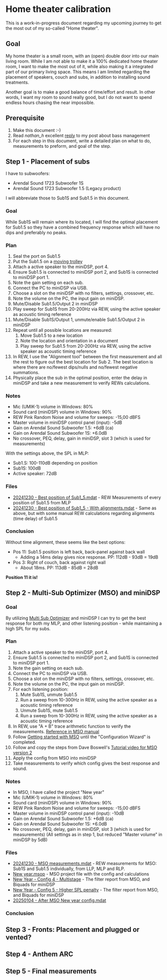# Home theater calibration

This is a work-in-progress document regarding my upcoming journey to get the
most out of my so-called "Home theater".

## Goal

My home theater is a small room, with an (open) double door into our main
living room. While I am not able to make it a 100% dedicated home theater room, I
want to make the most out of it, while also making it a integrated part of our
primary living space. This means I am limited regarding the placement of
speakers, couch and subs, in addition to installing sound treatments.

Another goal is to make a good balance of time/effort and result. In other
words, I want my room to sound really good, but I do not want to spend endless
hours chasing the near impossible.

## Prerequisite

1. Make this document :-)
2. Read *nathan_h* excellent [reply](https://www.avsforum.com/posts/63725174/) to
   my post about bass management
3. For each step in this document, write a detailed plan on what to do,
   measurements to preform, and goal of the step.

## Step 1 - Placement of subs

I have to subwoofers:
- Arendal Sound 1723 Subwoofer 1S
- Arendal Sound 1723 Subwoofer 1.5 (Legacy product)

I will abbreviate those to Sub1S and Sub1.5 in this document.

### Goal

While Sub1S will remain where its located, I will find the optimal placement for
Sub1.5 so they have a combined frequency response which will have no dips and
preferably no peaks.

### Plan

1. Seal the port on Sub1.5
2. Put the Sub1.5 on a [moving
   trolley](https://www.biltema.no/en-no/car---mc/workshop-equipment/lifting-equipment/trolleys/moving-trolley-200-kg-2000040831)
3. Attach a active speaker to the miniDSP, port 4.
4. Ensure Sub1.5 is connected to miniDSP port 2, and Sub1S is connected to miniDSP port 1.
5. Note the gain setting on each sub.
6. Connect the PC to miniDSP via USB.
7. Choose a slot on the miniDSP with no filters, settings, crossover, etc.
8. Note the volume on the PC, the input gain on miniDSP.
9. Mute/Disable Sub1.5/Output 2 in miniDSP
9. Play sweep for Sub1S from 20-200Hz via REW, using the active speaker as
   acoustic timing reference
10. Mute/Disable Sub1S/Output 1, unmute/enable Sub1.5/Output 2 in miniDSP
11. Repeat until all possible locations are measured:
    1. Move Sub1.5 to a new location
    2. Note the location and orientation in a document
    3. Play sweep for Sub1.5 from 20-200Hz via REW, using the active speaker as
       acoustic timing reference
12. In REW, I use the "Alignment tool" between the first measurement and all the
    rest to figure out the best location for Sub 2. The best location is where
    there are no/fewest dips/nulls and no/fewest negative summations.
13. Physically place the sub in the optimal position, enter the delay in
    miniDSP and take a new measurement to verify REWs calculations.

### Notes

- Mic (UMIK-1) volume in Windows: 80%
- Sound card (miniDSP) volume in Windows: 90%
- REW Pink Random Noise and volume for sweeps: -15,00 dBFS
- Master volume in miniDSP control panel (input): -5dB
- Gain on Arendal Sound Subwoofer 1.5: +6dB (ca)
- Gain on Arendal Sound Subwoofer 1S: +6.0dB
- No crossover, PEQ, delay, gain in miniDSP, slot 3 (which is used for measurements)

With the settings above, the SPL in MLP:
- Sub1.S: 100-110dB depending on position
- Sub1S: 100dB
- Active speaker: 72dB

### Files

- [20241230 - Best position of Sub1_5.mdat](https://github.com/SitronNO/HT-calibration-plan/blob/main/Step%201/20241230%20-%20Best%20position%20of%20Sub1_5.mdat) - REW Measurements of every position of Sub1.5 from MLP
- [20241230 - Best position of Sub1_5 - With alignments.mdat](https://github.com/SitronNO/HT-calibration-plan/blob/main/Step%201/20241230%20-%20Best%20position%20of%20Sub1_5%20-%20With%20alignments.mdat) - Same as above, but with some manual REW calculations regarding alignments (time delay) of Sub1.5

### Conclusion

Without time alignment, these seems like the best options:
- Pos 11: Sub1.5 position is left back, back-panel against back wall
    - Adding a 14ms delay gives nice response. PP: 112dB - 93dB = 19dB
- Pos 3: Right of couch, back against right wall
    - About 18ms. PP: 113dB - 85dB = 28dB

**Position 11 it is!**


## Step 2 - Multi-Sub Optimizer (MSO) and miniDSP

### Goal

By utilizing [Multi Sub Optimizer](https://www.andyc.diy-audio-engineering.org/mso/html/index.html) and miniDSP I can try to get the best response for both my MLP, and other listening position - while maintaining a high SPL for my subs.

### Plan

1. Attach a active speaker to the miniDSP, port 4.
2. Ensure Sub1.5 is connected to miniDSP port 2, and Sub1S is connected to miniDSP port 1.
3. Note the gain setting on each sub.
4. Connect the PC to miniDSP via USB.
5. Choose a slot on the miniDSP with no filters, settings, crossover, etc.
6. Note the volume on the PC, the input gain on miniDSP.
7. For each listening position:
    1. Mute Sub1S, unmute Sub1.5
    2. Run a sweep from 10-300Hz in REW, using the active speaker as a acoustic timing reference
    3. Unmute Sub1S, mute Sub1.5
    4. Run a sweep from 10-300Hz in REW, using the active speaker as a acoustic timing reference
8. In REW, use "A + B" trace arithmetic function to verify the measurements. [Reference in MSO manual](https://www.andyc.diy-audio-engineering.org/mso/html/reference-manual/getting-started-mso.html)
9. Follow [Getting started with MSO](https://www.andyc.diy-audio-engineering.org/mso/html/reference-manual/getting-started-mso.html) until the "Configuration Wizard" is completed.
10. Follow and copy the steps from Dave Boswell's [Tutorial video for MSO version 2](https://youtu.be/yrrE6Ygh67Q)
11. Apply the config from MSO into miniDSP
12. Take measurements to verify which config gives the best response and sound.

### Notes

- In MSO, I have called the project "New year"
- Mic (UMIK-1) volume in Windows: 80%
- Sound card (miniDSP) volume in Windows: 90%
- REW Pink Random Noise and volume for sweeps: -15,00 dBFS
- Master volume in miniDSP control panel (input): -10dB
- Gain on Arendal Sound Subwoofer 1.5: +6dB (ca)
- Gain on Arendal Sound Subwoofer 1S: +6.0dB
- No crossover, PEQ, delay, gain in miniDSP, slot 3 (which is used for measurements)
(All settings as in step 1, but reduced "Master volume" in miniDSP by 5dB)

### Files

- [20241230 - MSO measurements.mdat](https://github.com/SitronNO/HT-calibration-plan/blob/main/Step%202/20241230%20-%20MSO%20measurements.mdat) - REW measurements for MSO: Sub1S and Sub1.5 individually, from LLP, MLP and RLP.
- [New year.msop](https://github.com/SitronNO/HT-calibration-plan/blob/main/Step%202/New%20year.msop) - MSO project file with the config and calculations
- [New Year - Config 4 - Multistage](https://github.com/SitronNO/HT-calibration-plan/tree/main/Step%202/New%20Year%20-%20Config%204%20-%20Multistage) - The filter report from MSO, and Biquads for miniDSP
- [New Year - Config 5 - Higher SPL penalty](https://github.com/SitronNO/HT-calibration-plan/tree/main/Step%202/New%20Year%20-%20Config%205%20-%20Higher%20SPL%20penalty) - The filter report from MSO, and Biquads for miniDSP
- [20250104 - After MSO New year config.mdat](https://github.com/SitronNO/HT-calibration-plan/blob/main/Step%202/20250104%20-%20After%20MSO%20New%20year%20config.mdat)

### Conclusion

## Step 3 - Fronts: Placement and plugged or vented?
## Step 4 - Anthem ARC
## Step 5 - Final measurements
